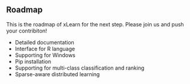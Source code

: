 ## Roadmap

This is the roadmap of xLearn for the next step. Please join us and push your contribiton!

 - Detailed documentation
 - Interface for R language
 - Supporting for Windows
 - Pip installation
 - Supporting for multi-class classification and ranking 
 - Sparse-aware distributed learning